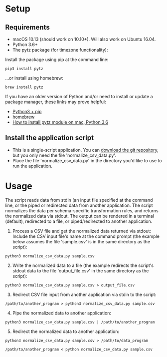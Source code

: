 
# Setup
## Requirements
* macOS 10.13 (should work on 10.10+). Will also work on Ubuntu 16.04.
* Python 3.6+
* The pytz package (for timezone functionality):

Install the package using pip at the command line:
```
pip3 install pytz
```

...or install using homebrew:
```
brew install pytz
```

If you have an older version of Python and/or need to install or update a package manager, these links may prove helpful: 
* [Python3 + pip](https://itsevans.com/install-pip-osx/)
* [homebrew](https://brew.sh/)
* [How to install pytz module on mac, Python 3.6](https://teamtreehouse.com/community/how-to-install-pytz-module-on-mac-python-36)

## Install the application script
* This is a single-script application. You can [download the git repository](https://github.com/joecanas/normalize_csv_data/archive/master.zip), but you only need the file 'normalize_csv_data.py'.
* Place the file 'normalize_csv_data.py' in the directory you'd like to use to run the application.

# Usage
The script reads data from stdin (an input file specified at the command line, or the piped or redirected data from another application. The script normalizes the data per schema-specific transformation rules, and returns the normalized data via stdout. The output can be rendered in a terminal (default), redirected to a file, or piped/redirected to another application.

1. Process a CSV file and get the normalized data returned via stdout:
Include the CSV input file's name at the command prompt (the example below assumes the file 'sample.csv' is in the same directory as the script):

```
python3 normalize_csv_data.py sample.csv
```

2. Write the normalized data to a file (the example redirects the script's stdout data to the file 'output_file.csv' in the same directory as the script):

```
python3 normalize_csv_data.py sample.csv > output_file.csv
```

3. Redirect CSV file input from another application via stdin to the script:

```
/path/to/another_program > python3 normalize_csv_data.py sample.csv
```

4. Pipe the normalized data to another application:

```
python3 normalize_csv_data.py sample.csv | /path/to/another_program
```

5. Redirect the normalized data to another application:

```
python3 normalize_csv_data.py sample.csv > /path/to/data_program

/path/to/another_program < python normalize_csv_data.py sample.csv
```

